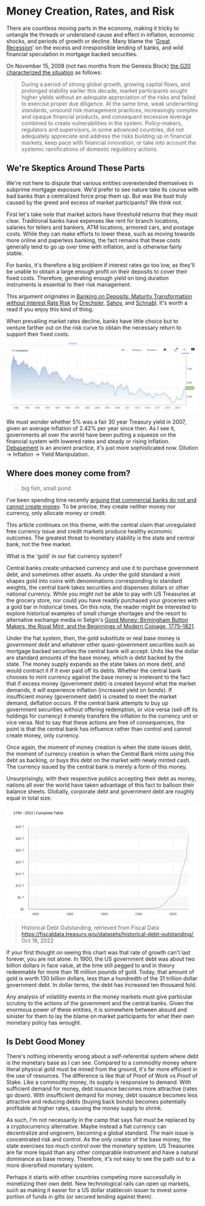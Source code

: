 # Money Creation, Rates, and Risk

There are countless moving parts in the economy, making it tricky to untangle the threads or understand cause and effect in inflation, economic shocks, and periods of growth or decline. Many blame the '[Great Recession](https://en.wikipedia.org/wiki/Great_Recession)' on the excess and irresponsible lending of banks, and wild financial speculation in mortgage backed securities.

On November 15, 2008 (not two months from the Genesis Block) [the G20 characterized the situation](https://georgewbush-whitehouse.archives.gov/news/releases/2008/11/20081115-1.html) as follows:

>  During a period of strong global growth, growing capital flows, and prolonged stability earlier this decade, market participants sought higher yields without an adequate appreciation of the risks and failed to exercise proper due diligence.  At the same time, weak underwriting standards, unsound risk management practices, increasingly complex and opaque financial products, and consequent excessive leverage combined to create vulnerabilities in the system.  Policy-makers, regulators and supervisors, in some advanced countries, did not adequately appreciate and address the risks building up in financial markets, keep pace with financial innovation, or take into account the systemic ramifications of domestic regulatory actions.

## We're Skeptics Around These Parts

We're not here to dispute that various entities overextended themselves in subprime mortgage exposure. We'd prefer to see nature take its course with bad banks than a centralized force prop them up. But was the bust truly caused by the greed and excess of market participants? We think not.

First let's take note that market actors have threshold returns that they must clear. Traditional banks have expenses like rent for branch locations, salaries for tellers and bankers, ATM locations, armored cars, and postage costs. While they can make efforts to lower these, such as moving towards more online and paperless banking, the fact remains that these costs generally tend to go up over time with inflation, and is otherwise fairly stable.

For banks, it's therefore a big problem if interest rates go too low, as they'll be unable to obtain a large enough profit on their deposits to cover their fixed costs. Therefore, generating enough yield on long duration instruments is essential to their risk management.

This argument originates in [Banking on Deposits: Maturity Transformation without Interest Rate Risk](https://pages.stern.nyu.edu/~asavov/alexisavov/Alexi_Savov_files/BankingOnDeposits.pdf) by [Drechsler](https://fnce.wharton.upenn.edu/profile/idrechsl/#research), [Sahov](https://pages.stern.nyu.edu/~asavov/alexisavov/Alexi_Savov.html), and [Schnabl](https://www.stern.nyu.edu/faculty/bio/philipp-schnabl). It's worth a read if you enjoy this kind of thing.

When prevailing market rates decline, banks have little choice but to venture farther out on the risk curve to obtain the necessary return to support their fixed costs.

![](treasury.png)

We must wonder whether 5% was a fair 30 year Treasury yield in 2007, given an average inflation of 2.42% per year since then. As I see it, governments all over the world have been putting a squeeze on the financial system with lowered rates and steady or rising inflation. [Debasement](https://en.wikipedia.org/wiki/Debasement) is an ancient practice, it's just more sophisticated now. Dilution -> Inflation -> Yield Manipulation.

## Where does money come from?
> big fish, small pond

I've been spending time recently [arguing that commercial banks do not and cannot create money](semantics.md). To be precise, they create neither money nor currency, only allocate money or credit.

This article continues on this theme, with the central claim that unregulated free currency issue and credit markets produce healthy economic outcomes. The greatest threat to monetary stability is the state and central bank, not the free market.

What is the 'gold' in our fiat currency system?

Central banks create unbacked currency and use it to purchase government debt, and sometimes other assets. As under the gold standard a mint shapes gold into coins with denominations corresponding to standard weights, the central bank takes securities and dispenses dollars or other national currency. While you might not be able to pay with US Treasuries at the grocery store, nor could you have readily purchased your groceries with a gold bar in historical times. On this note, the reader might be interested to explore historical examples of small change shortages and the resort to alternative exchange media in Selgin's [Good Money: Birmingham Button Makers, the Royal Mint, and the Beginnings of Modern Coinage, 1775–1821](https://www.cato.org/books/good-money-birmingham-button-makers-royal-mint-beginnings-modern-coinage-1775-1821).

Under the fiat system, then, the gold substitute or real base money is *government debt* and whatever other quasi-government securities such as mortgage backed securities the central bank will accept. Units like the dollar are standard amounts of the base money, which is debt backed by the state. The money supply expands as the state takes on more debt, and would contract it if it ever paid off its debts. Whether the central bank chooses to mint currency against the base money is irrelevant to the fact that if excess money (government debt) is created beyond what the market demands, it will experience inflation (increased yield on bonds). If insufficient money (government debt) is created to meet the market demand, deflation occurs. If the central bank attempts to buy up government securities without offering redemption, or vice versa (sell off its holdings for currency) it merely transfers the inflation to the currency unit or vice versa. Not to say that these actions are free of consequences, the point is that the central bank has influence rather than control and cannot create money, only currency.

Once again, the moment of money creation is when the state issues debt, the moment of currency creation is when the Central Bank mints using this debt as backing, or buys this debt on the market with newly minted cash. The currency issued by the central bank is merely a form of this money.

Unsurprisingly, with their respective publics accepting their debt as money, nations all over the world have taken advantage of this fact to balloon their balance sheets. Globally, corporate debt and government debt are roughly equal in total size. 

![](debt_historical.png)
>Historical Debt Outstanding, retrieved from Fiscal Data
https://fiscaldata.treasury.gov/datasets/historical-debt-outstanding/, Oct 18, 2022

If your first thought on seeing this chart was that rate of growth can't last forever, you are not alone. In 1900, the US government debt was about two billion dollars in face value, at the time still pegged to and in theory redeemable for more than 16 million pounds of gold. Today, that amount of gold is worth 130 billion dollars, less than a hundredth of the 31 trillion dollar government debt. In dollar terms, the debt has increased ten thousand fold.

Any analysis of volatility events in the money markets must give particular scrutiny to the actions of the government and the central banks. Given the enormous power of these entities, it is somewhere between absurd and sinister for them to lay the blame on market participants for what their own monetary policy has wrought.

## Is Debt Good Money

There's nothing inherently wrong about a self-referential system where debt is the monetary base as I can see. Compared to a commodity money where literal physical gold must be mined from the ground, it's far more efficient in the use of resources. The difference is like that of Proof of Work vs Proof of Stake. Like a commodity money, its supply is responsive to demand. With sufficient demand for money, debt issuance becomes more attractive (rates go down). With insufficient demand for money, debt issuance becomes less attractive and reducing debts (buying back bonds) becomes potentially profitable at higher rates, causing the money supply to shrink.

As such, I'm not necessarily in the camp that says fiat must be replaced by a cryptocurrency alternative. Maybe instead a fiat currency can decentralize and ungovern, becoming a global standard. The main issue is concentrated risk and control. As the only creator of the base money, the state exercises too much control over the monetary system. US Treasuries are far more liquid than any other comparable instrument and have a natural dominance as base money. Therefore, it's not easy to see the path out to a more diversified monetary system.

Perhaps it starts with other countries competing more successfully in monetizing their own debt. New technological rails can open up markets, such as making it easier for a US dollar stablecoin issuer to invest some portion of funds in gilts (or secured lending against them).


<script src="https://utteranc.es/client.js"
        repo="OneTrueKirk/onetruekirk.github.io"
        issue-term="pathname"
        label="comment"
        theme="github-light"
        crossorigin="anonymous"
        async>
</script>